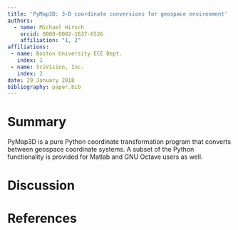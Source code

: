 ```yaml
---
title: 'PyMap3D: 3-D coordinate conversions for geospace environment'
authors:
  - name: Michael Hirsch
    orcid: 0000-0002-1637-6526
    affiliation: "1, 2"
affiliations:
 - name: Boston University ECE Dept.
   index: 1
 - name: SciVision, Inc.
   index: 2
date: 29 January 2018
bibliography: paper.bib
---
```


# Summary

PyMap3D is a pure Python coordinate transformation program that converts between geospace coordinate systems.
A subset of the Python functionality is provided for Matlab and GNU Octave users as well.

# Discussion




# References
